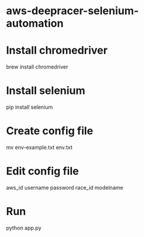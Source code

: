 # aws-deepracer-selenium-automation

# Install chromedriver

brew install chromedriver

# Install selenium

pip install selenium

# Create config file

mv env-example.txt env.txt

# Edit config file

aws_id
username
password
race_id
modelname

# Run

python app.py
